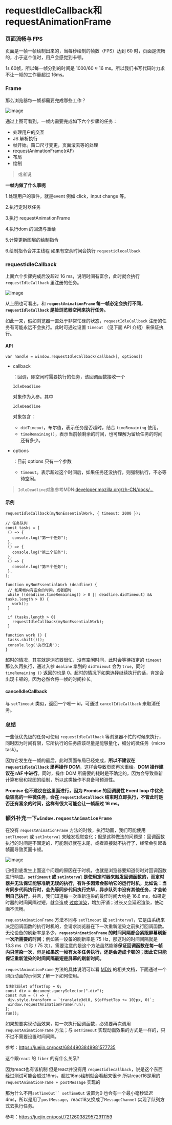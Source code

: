# requestIdleCallback和requestAnimationFrame

### 页面流畅与 FPS

页面是一帧一帧绘制出来的，当每秒绘制的帧数（FPS）达到 60 时，页面是流畅的，小于这个值时，用户会感觉到卡顿。

1s 60帧，所以每一帧分到的时间是 1000/60 ≈ 16 ms。所以我们书写代码时力求不让一帧的工作量超过 16ms。

### Frame

那么浏览器每一帧都需要完成哪些工作？



![image](https://p1-jj.byteimg.com/tos-cn-i-t2oaga2asx/gold-user-assets/2019/5/22/16adf75ec9cc962d~tplv-t2oaga2asx-jj-mark:3024:0:0:0:q75.awebp)



通过上图可看到，一帧内需要完成如下六个步骤的任务：

- 处理用户的交互
- JS 解析执行
- 帧开始。窗口尺寸变更，页面滚去等的处理
- requestAnimationFrame(rAF)
- 布局
- 绘制

> 或者说

**一帧内做了什么事呢**

1.处理用户的事件，就是event 例如 click，input change 等。

2.执行定时器任务

3.执行 requestAnimationFrame

4.执行dom 的回流与重绘

5.计算更新图层的绘制指令

6.绘制指令合并主线程 如果有空余时间会执行 `requestidlecallback`



### requestIdleCallback

上面六个步骤完成后没超过 16 ms，说明时间有富余，此时就会执行 `requestIdleCallback` 里注册的任务。



![image](https://p1-jj.byteimg.com/tos-cn-i-t2oaga2asx/gold-user-assets/2019/5/22/16adf75ec9c24938~tplv-t2oaga2asx-jj-mark:3024:0:0:0:q75.awebp)



从上图也可看出，和 **`requestAnimationFrame` 每一帧必定会执行不同，`requestIdleCallback` 是捡浏览器空闲来执行任务。**

如此一来，假如浏览器一直处于非常忙碌的状态，`requestIdleCallback` 注册的任务有可能永远不会执行。此时可通过设置 `timeout` （见下面 API 介绍）来保证执行。

#### API

```
var handle = window.requestIdleCallback(callback[, options])
```

- callback

  ：回调，即空闲时需要执行的任务，该回调函数接收一个

  ```
  IdleDeadline
  ```

  对象作为入参。其中

  ```
  IdleDeadline
  ```

  对象包含：

  - `didTimeout`，布尔值，表示任务是否超时，结合 `timeRemaining` 使用。
  - `timeRemaining()`，表示当前帧剩余的时间，也可理解为留给任务的时间还有多少。

- options

  ：目前 options 只有一个参数

  - `timeout`。表示超过这个时间后，如果任务还没执行，则强制执行，不必等待空闲。

> `IdleDeadline`对象参考MDN:[developer.mozilla.org/zh-CN/docs/…](https://link.juejin.cn?target=https%3A%2F%2Fdeveloper.mozilla.org%2Fzh-CN%2Fdocs%2FWeb%2FAPI%2FIdleDeadline)

#### 示例

```
requestIdleCallback(myNonEssentialWork, { timeout: 2000 });

// 任务队列
const tasks = [
 () => {
   console.log("第一个任务");
 },
 () => {
   console.log("第二个任务");
 },
 () => {
   console.log("第三个任务");
 },
];

function myNonEssentialWork (deadline) {
 // 如果帧内有富余的时间，或者超时
 while ((deadline.timeRemaining() > 0 || deadline.didTimeout) && tasks.length > 0) {
   work();
 }

 if (tasks.length > 0)
   requestIdleCallback(myNonEssentialWork);
 }

function work () {
 tasks.shift()();
 console.log('执行任务');
}
```

超时的情况，其实就是浏览器很忙，没有空闲时间，此时会等待指定的 `timeout` 那么久再执行，通过入参 `dealine` 拿到的 `didTmieout` 会为 `true`，同时 `timeRemaining ()` 返回的也是 0。超时的情况下如果选择继续执行的话，肯定会出现卡顿的，因为必然会将一帧的时间拉长。

#### cancelIdleCallback

与 `setTimeout` 类似，返回一个唯一 id，可通过 `cancelIdleCallback` 来取消任务。

### 总结

一些低优先级的任务可使用 `requestIdleCallback` 等浏览器不忙的时候来执行，同时因为时间有限，它所执行的任务应该尽量是能够量化，细分的微任务（micro task）。

因为它发生在一帧的最后，此时页面布局已经完成，**所以不建议在 `requestIdleCallback` 里再操作 DOM**，这样会导致页面再次重绘。**DOM 操作建议在 rAF 中进行**。同时，操作 DOM 所需要的耗时是不确定的，因为会导致重新计算布局和视图的绘制，所以这类操作不具备可预测性。

**Promise 也不建议在这里面进行，因为 Promise 的回调属性 Event loop 中优先级较高的一种微任务，会在 `requestIdleCallback` 结束时立即执行，不管此时是否还有富余的时间，这样有很大可能会让一帧超过 16 ms。**

### 额外补充一下`window.requestAnimationFrame`

在没有 `requestAnimationFrame` 方法的时候，执行动画，我们可能使用 `setTimeout` 或 `setInterval` 来触发视觉变化；但是这种做法的问题是：回调函数执行的时间是不固定的，可能刚好就在末尾，或者直接就不执行了，经常会引起丢帧而导致页面卡顿。



![image](https://p1-jj.byteimg.com/tos-cn-i-t2oaga2asx/gold-user-assets/2019/5/22/16adf75ec9bf5c8a~tplv-t2oaga2asx-jj-mark:3024:0:0:0:q75.awebp)



归根到底发生上面这个问题的原因在于时机，也就是浏览器要知道何时对回调函数进行响应。**`setTimeout` 或 `setInterval` 是使用定时器来触发回调函数的，而定时器并无法保证能够准确无误的执行，有许多因素会影响它的运行时机，比如说：当有同步代码执行时，会先等同步代码执行完毕，异步队列中没有其他任务，才会轮到自己执行**。并且，我们知道每一次重新渲染的最佳时间大约是 16.6 ms，如果定时器的时间间隔过短，就会造成 [过度渲染](https://link.juejin.cn?target=https%3A%2F%2Flink.zhihu.com%2F%3Ftarget%3Dhttps%3A%2F%2Fwww.zhangxinxu.com%2Fwordpress%2F2013%2F09%2Fcss3-animation-requestanimationframe-tween-%E5%8A%A8%E7%94%BB%E7%AE%97%E6%B3%95%2F)，增加开销；过长又会延迟渲染，使动画不流畅。

`requestAnimationFrame` 方法不同与 `setTimeout` 或 `setInterval`，它是由系统来决定回调函数的执行时机的，会请求浏览器在下一次重新渲染之前执行回调函数。无论设备的刷新率是多少，**`requestAnimationFrame` 的时间间隔都会紧跟屏幕刷新一次所需要的时间**；例如某一设备的刷新率是 75 Hz，那这时的时间间隔就是 13.3 ms（1 秒 / 75 次）。需要注意的是这个方法虽然能够**保证回调函数在每一帧内只渲染一次**，但是**如果这一帧有太多任务执行，还是会造成卡顿的；因此它只能保证重新渲染的时间间隔最短是屏幕的刷新时间。**

`requestAnimationFrame` 方法的具体说明可以看 [MDN](https://link.juejin.cn?target=https%3A%2F%2Flink.zhihu.com%2F%3Ftarget%3Dhttps%3A%2F%2Fdeveloper.mozilla.org%2Fzh-CN%2Fdocs%2FWeb%2FAPI%2FWindow%2FrequestAnimationFrame) 的相关文档，下面通过一个网页动画的示例来了解一下如何使用。

```
复制代码let offsetTop = 0;
const div = document.querySelector(".div");
const run = () => {
 div.style.transform = `translate3d(0, ${offsetTop += 10}px, 0)`;
 window.requestAnimationFrame(run);
};
run();
```

如果想要实现动画效果，每一次执行回调函数，必须要再次调用 `requestAnimationFrame` 方法；与 `setTimeout` 实现动画效果的方式是一样的，只不过不需要设置时间间隔。



参考：https://juejin.cn/post/6844903848981577735


这个跟`react` 的 `fiber` 的有什么关系?

因为react也有该机制 但是react并没有用 `requestidlecallback`，说是这个东西经过测试可能会超过16ms，超过16ms绘制就会看起来很卡 所以react16是用的 `requestAnimationFrame + postMessage` 实现的

那为什么不用`setTimeOut`` setTimeOut` 设置为0 也会有一个最小毫秒延迟4ms，所以是用了`postMessage`，react18又换成了`MessageChannel` 实现了队列方式去执行任务。

参考：https://juejin.cn/post/7212603829572911159